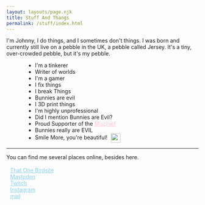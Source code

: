 ```yaml
---
layout: layouts/page.njk
title: Stuff And Thangs
permalink: /stuff/index.html
---
```

I'm Johnny, I do things, and I sometimes don't things. I was born and currently still live on a pebble in the UK, a pebble called Jersey. It's a tiny, over-crowded pebble, but it's my pebble.<ul style="padding-left:75px;">
<li>I'm a tinkerer</li>
<li>Writer of worlds</li>
<li>I'm a gamer</li>
<li>I fix things</li>
<li>I break Things</li>
<li>Bunnies are evil</li>
<li>I 3D print things</li>
<li>I'm highly unprofessional</li>
<li>Did I mention Bunnies are Evil?</li>
<li>Proud Supporter of the <a href="https://www.youtube.com/channel/UCU3gwpclVZSYofj616OQKLQ/" style="color: pink;">Mischief</a></li>
<li>Bunnies really are EVIL</li>
<li>Smile More, you're beautiful! <img src="/images/smile.png" height="25" style="padding-left:5px; vertical-align:middle; "></li>
</ul>
<hr/>
  
You can find me several places online, besides here.<br>
<br><i class="fab fa-twitter-square" style="padding-right: 10px; color: #666666;"></i><a href="https://twitter.com/DigitalxMisfit/" style="color: skyblue;">That One Birdsite</a><br>
<i class="fab fa-mastodon" style="padding-right: 10px; color: #666666;"></i><a href="https://mastodon.technology/@DigitalMisfit" style="color: skyblue;">Mastodon</a><br>
<i class="fab fa-twitch" style="padding-right: 10px; color: #666666;"></i><a href="https://twitch.tv/officialdigitalmisfit" style="color: skyblue;">Twitch</a><br>
<i class="fab fa-instagram" style="padding-right: 10px; color: #666666;"></i><a href="https://www.instagram.com/the.digital.misfit/" style="color: skyblue;">Instagram</a> <br>
<i class="fas fa-at" style="padding-right: 10px; color: #666666;"></i><a href="mailto:johnny@digitalmisfit.uk" style="color: skyblue;" rel="me">mail</a><br>
